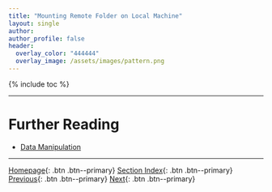 ```yaml
---
title: "Mounting Remote Folder on Local Machine"
layout: single
author:
author_profile: false
header:
  overlay_color: "444444"
  overlay_image: /assets/images/pattern.png
---
```


{% include toc %}









___
# Further Reading
* [Data Manipulation](../02-DATA-MANIPULATION/01-data-manipulation)

___

[Homepage](../../index.md){: .btn  .btn--primary}
[Section Index](../00-DataParsing-LandingPage){: .btn  .btn--primary}
[Previous](03-2-tutorial-view-pdf-files-x11){: .btn  .btn--primary}
[Next](../02-DATA-MANIPULATION/01-data-manipulation){: .btn  .btn--primary}
